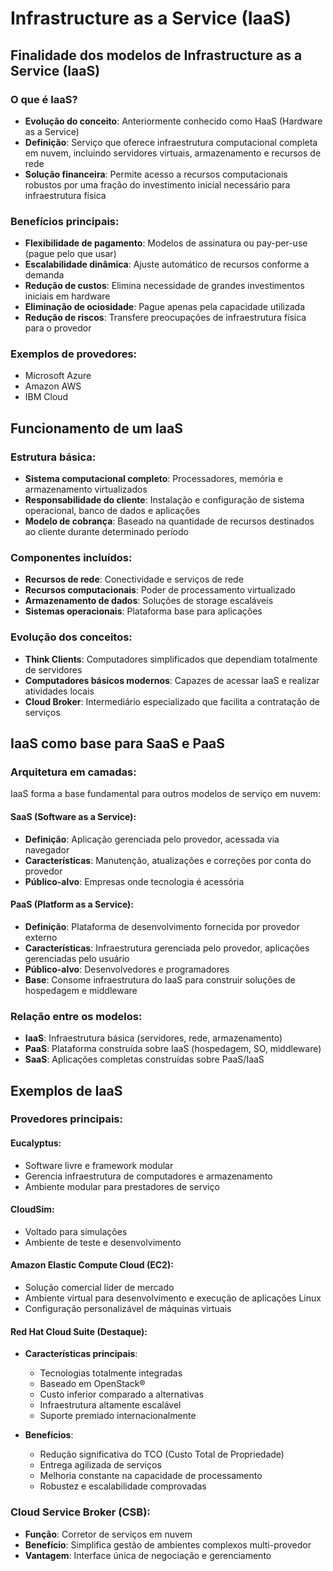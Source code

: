 # Infrastructure as a Service (IaaS)

## Finalidade dos modelos de Infrastructure as a Service (IaaS)

### O que é IaaS?
- **Evolução do conceito**: Anteriormente conhecido como HaaS (Hardware as a Service)
- **Definição**: Serviço que oferece infraestrutura computacional completa em nuvem, incluindo servidores virtuais, armazenamento e recursos de rede
- **Solução financeira**: Permite acesso a recursos computacionais robustos por uma fração do investimento inicial necessário para infraestrutura física

### Benefícios principais:
- **Flexibilidade de pagamento**: Modelos de assinatura ou pay-per-use (pague pelo que usar)
- **Escalabilidade dinâmica**: Ajuste automático de recursos conforme a demanda
- **Redução de custos**: Elimina necessidade de grandes investimentos iniciais em hardware
- **Eliminação de ociosidade**: Pague apenas pela capacidade utilizada
- **Redução de riscos**: Transfere preocupações de infraestrutura física para o provedor

### Exemplos de provedores:
- Microsoft Azure
- Amazon AWS
- IBM Cloud

## Funcionamento de um IaaS

### Estrutura básica:
- **Sistema computacional completo**: Processadores, memória e armazenamento virtualizados
- **Responsabilidade do cliente**: Instalação e configuração de sistema operacional, banco de dados e aplicações
- **Modelo de cobrança**: Baseado na quantidade de recursos destinados ao cliente durante determinado período

### Componentes incluídos:
- **Recursos de rede**: Conectividade e serviços de rede
- **Recursos computacionais**: Poder de processamento virtualizado
- **Armazenamento de dados**: Soluções de storage escaláveis
- **Sistemas operacionais**: Plataforma base para aplicações

### Evolução dos conceitos:
- **Think Clients**: Computadores simplificados que dependiam totalmente de servidores
- **Computadores básicos modernos**: Capazes de acessar IaaS e realizar atividades locais
- **Cloud Broker**: Intermediário especializado que facilita a contratação de serviços

## IaaS como base para SaaS e PaaS

### Arquitetura em camadas:
IaaS forma a base fundamental para outros modelos de serviço em nuvem:

#### **SaaS (Software as a Service)**:
- **Definição**: Aplicação gerenciada pelo provedor, acessada via navegador
- **Características**: Manutenção, atualizações e correções por conta do provedor
- **Público-alvo**: Empresas onde tecnologia é acessória

#### **PaaS (Platform as a Service)**:
- **Definição**: Plataforma de desenvolvimento fornecida por provedor externo
- **Características**: Infraestrutura gerenciada pelo provedor, aplicações gerenciadas pelo usuário
- **Público-alvo**: Desenvolvedores e programadores
- **Base**: Consome infraestrutura do IaaS para construir soluções de hospedagem e middleware

### Relação entre os modelos:
- **IaaS**: Infraestrutura básica (servidores, rede, armazenamento)
- **PaaS**: Plataforma construída sobre IaaS (hospedagem, SO, middleware)
- **SaaS**: Aplicações completas construídas sobre PaaS/IaaS

## Exemplos de IaaS

### Provedores principais:

#### **Eucalyptus**:
- Software livre e framework modular
- Gerencia infraestrutura de computadores e armazenamento
- Ambiente modular para prestadores de serviço

#### **CloudSim**:
- Voltado para simulações
- Ambiente de teste e desenvolvimento

#### **Amazon Elastic Compute Cloud (EC2)**:
- Solução comercial líder de mercado
- Ambiente virtual para desenvolvimento e execução de aplicações Linux
- Configuração personalizável de máquinas virtuais

#### **Red Hat Cloud Suite** (Destaque):
- **Características principais**:
  - Tecnologias totalmente integradas
  - Baseado em OpenStack®
  - Custo inferior comparado a alternativas
  - Infraestrutura altamente escalável
  - Suporte premiado internacionalmente

- **Benefícios**:
  - Redução significativa do TCO (Custo Total de Propriedade)
  - Entrega agilizada de serviços
  - Melhoria constante na capacidade de processamento
  - Robustez e escalabilidade comprovadas

### Cloud Service Broker (CSB):
- **Função**: Corretor de serviços em nuvem
- **Benefício**: Simplifica gestão de ambientes complexos multi-provedor
- **Vantagem**: Interface única de negociação e gerenciamento